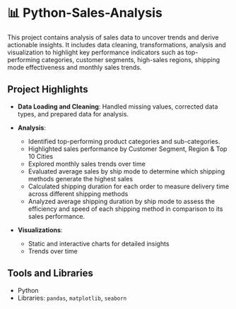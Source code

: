# 📊 Python-Sales-Analysis
This project contains analysis of sales data to uncover trends and derive actionable insights. It includes data cleaning, transformations, analysis and visualization to highlight key performance indicators such as top-performing categories, customer segments, high-sales regions, shipping mode effectiveness and monthly sales trends.

## Project Highlights
- **Data Loading and Cleaning**: Handled missing values, corrected data types, and prepared data for analysis.
- **Analysis**:
  - Identified top-performing product categories and sub-categories.
  - Highlighted sales performance by Customer Segment, Region & Top 10 Cities
  - Explored monthly sales trends over time
  - Evaluated average sales by ship mode to determine which shipping methods generate the highest sales
  - Calculated shipping duration for each order to measure delivery time across different shipping methods
  - Analyzed average shipping duration by ship mode to assess the efficiency and speed of each shipping method in comparison to its sales performance.
    
- **Visualizations**:
  - Static and interactive charts for detailed insights
  - Trends over time

## Tools and Libraries
- Python
- Libraries: `pandas`, `matplotlib`, `seaborn`
